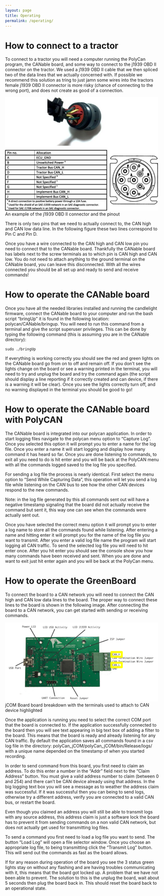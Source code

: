 ```yaml
---
layout: page
title: Operating
permalink: /operating/
---
```

# How to connect to a tractor
To connect to a tractor you will need a computer running the PolyCan program, the CANable board, and some way to connect to the j1939 OBD II connector on the tractor. We used a j1939 OBD II cable that we then spliced two of the data lines that we actually concerned with. If possible we recommend this solution as tring to just jamn some wires into the tractors female j1939 OBD II connector is more risky (chance of connecting to the wrong port), and does not create as good of a connection. 

<div style="float:center;"><img src="/images/can_connector_pinout.png" alt="connector" width="500"/></div>
An example of the j1939 OBD II connector and the pinout

There is only two pins that we need to actually connect to, the CAN high and CAN low data line. 
In the following figure these two lines correspond to Pin C and Pin D.

Once you have a wire connected to the CAN high and CAN low pin you need to connect that to the CANable board. Thankfully the CANable board has labels next to the screw terminals as to which pin is CAN high and CAN low. You do not need to attach anything to the ground terminal on the CANable board, you can leave this disconnected. With all the wires connected you should be all set up and ready to send and receive commands!

# How to operate the CANable board
Once you have all the needed libraries installed and running the candlelight firmware, connect the CANable board to your computer and run the bash script “bringUp” it is found in the following location: polycan/CANable/bringup. You will need to run this command from a terminal and give the script superuser privileges.  This can be done by typing the following command (this is assuming you are in the CANable directory):

    sudo ./bringUp

If everything is working correctly you should see the red and green lights on the CANable board go from on to off and remain off. If you don't see the lights change on the board or see a warning printed in the terminal, you will need to try and unplug the board and try the command again (the script should display a line reporting if it correctly created and can device, if there is a warning it will be clear). Once you see the lights correctly turn off, and no warning displayed in the terminal you should be good to go!

# How to operate the CANable board with PolyCAN
The CANable board is integrated into our polycan application. In order to start logging files navigate to the polycan menu option to “Capture Log”. Once you selected this option it will prompt you to enter a name for the log file. Once you enter a name it will start logging and display how many command it has heard so far. Once you are done listening to commands, to exit all you need to do is hit enter and you will be back at the PolyCAN menu with all the commands logged saved to the log file you specified.

For sending a log file the process is nearly identical. First select the menu option to “Send While Capturing Data”, this operation will let you send a log file while listening on the CAN bus to see how the other CAN devices respond to the new commands. 

Note: in the log file generated by this all commands sent out will have a negative timestamp signaling that the board did not actually receive the command but sent it, this way one can see when the commands were actually sent out. 

Once you have selected the correct menu option it will prompt you to enter a log name to store all the commands found while listening. After entering a name and hitting enter it will prompt you for the name of the log file you want to transmit. After you enter a valid log file name the program will start logging all CAN traffic. To send the selected log file you will need to hit enter once. After you hit enter you should see the console show you how many commands have been received and sent. When you are done and want to exit just hit enter again and you will be back at the PolyCan menu.

# How to operate the GreenBoard
To connect the board to a CAN network you will need to connect the CAN high and CAN low data lines to the board. The proper way to connect these lines to the board is shown in the following image. After connecting the board to a CAN network, you can get started with sending or receiving commands.

<div style="float:center;"><img src="/images/GreenBoard.png" alt="GreenBoard" width="500"/></div>
jCOM Board board breakdown with the terminals used to attach to CAN device highlighted

Once the application is running you need to select the correct COM port that the board is connected to. If the application successfully connected to the board then you will see text appearing in big text box of adding a filter to the board. This means that the board is ready and already listening for any CAN traffic. By default the application saves all commands found in a csv log file in the directory: polyCan_jCOM/polyCan_jCOM/bin/Release/logs/  with a unique name depended on the timestamp of when you started recording.

In order to send command from this board, you first need to claim an address. To do this enter a number in the “Addr” field next to the “Claim Address” button. You must give a valid address number to claim (between 0 and 254) and there can’t be CAN device already using that address. In the big logging text box you will see a message as to weather the address claim was successful. If it was successful then you can being to send logs, otherwise try a different address, verify you are connected to a valid CAN bus, or restart the board.

Even though you claimed an address you will still be able to transmit logs with any source address, this address claim is just a software lock the board has to prevent it from sending commands on a non valid CAN network, but does not actually get used for transmitting log files.

To send a command you first need to load a log file you want to send. The button “Load Log” will open a file selector window. Once you choose an appropriate log file, to being transmitting click the “Transmit Log” button. This will send out the commands as fast as the board allows. 

If for any reason during operation of the board you see the 3 status green lights stay on without any flashing and are having troubles communicating with it, this means that the board got locked up. A problem that we have not been able to prevent. The solution to this is the unplug the board, wait about 5 seconds then plug the board back in. This should reset the board back to an operational state.

